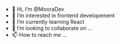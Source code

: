 - 👋 Hi, I’m @MooraDev
- 👀 I’m interested in frontend developement
- 🌱 I’m currently learning React
- 💞️ I’m looking to collaborate on ...
- 📫 How to reach me ...

<!---
MooraDev/MooraDev is a ✨ special ✨ repository because its `README.md` (this file) appears on your GitHub profile.
You can click the Preview link to take a look at your changes.
--->
